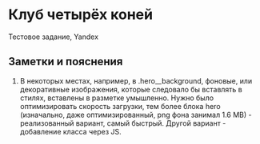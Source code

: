 # Клуб четырёх коней

Тестовое задание, Yandex

## Заметки и пояснения

1. В некоторых местах, например, в .hero__background, фоновые, или декоративные
   изображения, которые следовало бы вставлять в стилях, вставлены в разметке
   умышленно. Нужно было оптимизировать скорость загрузки, тем более блока
   hero (изначально, даже оптимизированный, png фона занимал 1.6 MB) -
   реализованный вариант, самый быстрый. Другой вариант - добавление класса
   через JS.
